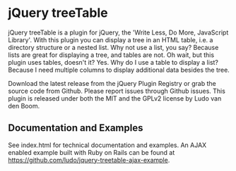 # jQuery treeTable

jQuery treeTable is a plugin for jQuery, the 'Write Less, Do More, JavaScript Library'. With this plugin you can display a tree in an HTML table, i.e. a directory structure or a nested list. Why not use a list, you say? Because lists are great for displaying a tree, and tables are not. Oh wait, but this plugin uses tables, doesn't it? Yes. Why do I use a table to display a list? Because I need multiple columns to display additional data besides the tree.

Download the latest release from the jQuery Plugin Registry or grab the source code from Github. Please report issues through Github issues. This plugin is released under both the MIT and the GPLv2 license by Ludo van den Boom.

## Documentation and Examples

See index.html for technical documentation and examples. An AJAX enabled example built with Ruby on Rails can be found at https://github.com/ludo/jquery-treetable-ajax-example.
